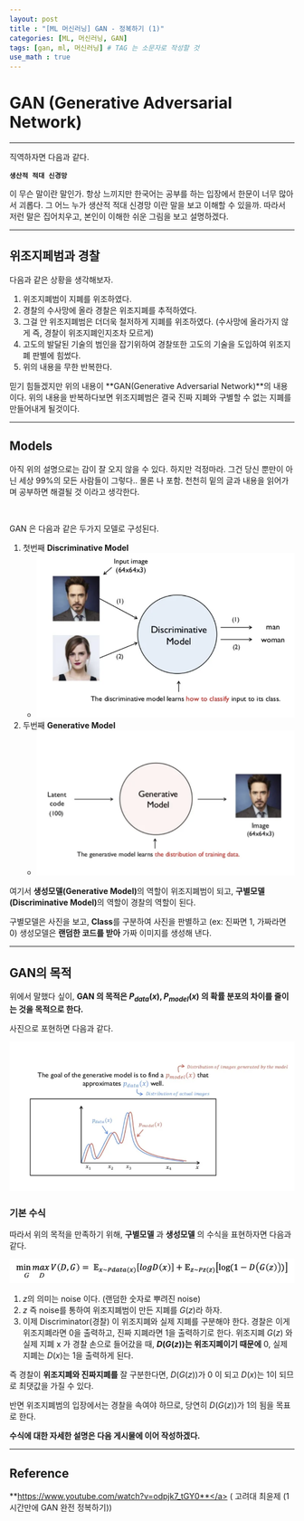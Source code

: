 ```yaml
---
layout: post
title : "[ML 머신러닝] GAN - 정복하기 (1)"
categories: [ML, 머신러닝, GAN]
tags: [gan, ml, 머신러닝] # TAG 는 소문자로 작성할 것
use_math : true
---
```


# **GAN (Generative Adversarial Network)**

---

직역하자면 다음과 같다.

 **`생산적 적대 신경망`** 
 
 이 무슨 말이란 말인가. 항상 느끼지만 한국어는 공부를 하는 입장에서 한문이 너무 많아서 괴롭다. 그 어느 누가 생산적 적대 신경망 이란 말을 보고 이해할 수 있을까. 따라서 저런 말은 집어치우고, 본인이 이해한 쉬운 그림을 보고 설명하겠다.

 ---

## **위조지페범과 경찰**

다음과 같은 상황을 생각해보자.

1. 위조지폐범이 지폐를 위조하였다.
2. 경찰의 수사망에 올라 경찰은 위조지폐를 추적하였다.
3. 그걸 안 위조지폐범은 더더욱 철저하게 지폐를 위조하였다. (수사망에 올라가지 않게 즉, 경찰이 위조지폐인지조차 모르게)
4. 고도의 발달된 기술의 범인을 잡기위하여 경찰또한 고도의 기술을 도입하여 위조지폐 판별에 힘썼다.
5. 위의 내용을 무한 반복한다.

믿기 힘들겠지만 위의 내용이 **GAN(Generative Adversarial Network)**의 내용이다. 위의 내용을 반복하다보면 위조지폐범은 결국 진짜 지폐와 구별할 수 없는 지폐를 만들어내게 될것이다.

---

## **Models**

아직 위의 설명으로는 감이 잘 오지 않을 수 있다. 하지만 걱정마라. 그건 당신 뿐만이 아닌 세상 99%의 모든 사람들이 그렇다.. 몰론 나 포함. 천천히 밑의 글과 내용을 읽어가며 공부하면 해결될 것 이라고 생각한다.

<br>

GAN 은 다음과 같은 두가지 모델로 구성된다.

1. 첫번째 **Discriminative Model**
   - ![구별모델](/imgs/gan/digang%202022-03-05%20오후%209.29.12.png)
2. 두번째 **Generative Model**
   - ![생성모델](/imgs/gan/digang%202022-03-05%20오후%209.29.26.png)

여기서 <span class="custom_underline">**생성모델(Generative Model)**</span>의 역할이 위조지폐범이 되고, <span class="custom_underline">**구별모델 (Discriminative Model)**</span>의 역할이 경찰의 역할이 된다.

구별모델은 사진을 보고, **Class**를 구분하여 사진을 판별하고 (ex: 진짜면 1, 가짜라면 0) 생성모델은 **랜덤한 코드를 받아** 가짜 이미지를 생성해 낸다.

--- 

## **GAN의 목적**

위에서 말했다 싶이, <span class="custom_underline">**GAN 의 목적은 $P_{data} (x) , P_{model} (x)$ 의 확률 분포의 차이를 줄이는 것을 목적으로 한다.**</span> 

사진으로 포현하면 다음과 같다.

![GAN의 목적](/imgs/gan/digang%202022-03-05%20오후%209.35.11.png)

### **기본 수식**

따라서 위의 목적을 만족하기 위해, **구별모델** 과 **생성모델** 의 수식을 표현하자면 다음과 같다.

![수식](/imgs/gan/image.png)

1. $z$의 의미는 noise 이다. (랜덤한 숫자로 뿌려진 noise)
2. $z$ 즉 noise를 통하여 위조지폐범이 만든 지폐를 $G(z)$라 하자.
3. 이제 Discriminator(경찰) 이 위조지폐와 실제 지폐를 구분해야 한다. 경찰은 이게 위조지폐라면 0을 출력하고, 진짜 지폐라면 1을 출력하기로 한다. 위조지폐 $G(z)$ 와 실제 지폐 x 가 경찰 손으로 들어갔을 때, **$D(G(z))$는 위조지폐이기 때문에** 0, 실제 지폐는 $D(x)$는 1을 출력하게 된다. 

즉 경찰이 **위조지폐와 진짜지폐를** 잘 구분한다면, $D(G(z))$가 0 이 되고 $D(x)$는 1이 되므로 최댓값을 가질 수 있다.

반면 위조지폐범의 입장에서는 경찰을 속여야 하므로, 당연히 $D(G(z))$가 1의 됨을 목표로 한다.

**수식에 대한 자세한 설명은 다음 게시물에 이어 작성하겠다.**

---

## **Reference**

<a link="https://www.youtube.com/watch?v=odpjk7_tGY0">**https://www.youtube.com/watch?v=odpjk7_tGY0**</a> ( 고려대 최윤제 (1시간만에 GAN 완전 정복하기))

